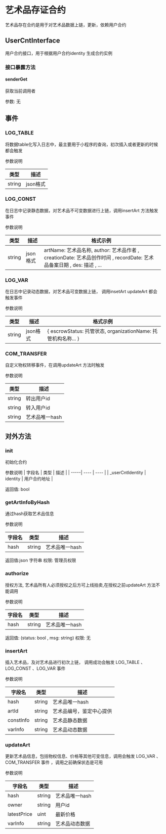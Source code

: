 
# 艺术品存证合约

艺术品存在合约是用于对艺术品数据上链，更新，依赖用户合约


## UserCntInterface 

用户合约接口，用于根据用户合约identity 生成合约实例

### 接口暴露方法

#### senderGet

获取当前调用者

参数: 无

## 事件

### LOG_TABLE

将数据table化写入日志中，最主要用于小程序的查询，初次插入或者更新的时候都会触发

参数说明

| 类型 | 描述 |
| -----| ---- |
| string | json格式 | 

### LOG_CONST

在日志中记录静态数据，对艺术品不可变数据进行上链，调用insertArt 方法触发事件

参数说明

| 类型 | 描述 | 格式示例 |
| -----| ---- | ----|
| string | json格式 |  artName: 艺术品名称, author: 艺术品作者 , creationDate: 艺术品创作时间 , recordDate: 艺术品备案日期 , des: 描述 , ... 


### LOG_VAR 

在日志中记录动态数据，对艺术品可变数据上链， 调用insetArt updateArt 都会触发事件

参数说明

| 类型 | 描述 | 格式示例 |
| -----| ---- | ---- |
| string | json格式 | { escrowStatus: 托管状态, organizationName: 托管机构名称... } |

### COM_TRANSFER 

自定义物权转移事件，在调用updateArt 方法时触发

参数说明

| 类型 | 描述 | 
| -----| ---- | 
| string | 转出用户id |
| string | 转入用户id |
| string | 艺术品唯一hash |


## 对外方法

### init 

初始化合约

参数说明
| 字段名 | 类型 | 描述 |
| -----| ---- | ---- |
| _userCntIdentity | identity | 用户合约地址 |

返回值: bool


### getArtInfoByHash

通过hash获取艺术品信息

参数说明

| 字段名 | 类型 | 描述 |
| -----| ---- | ---- |
| hash | string | 艺术品唯一hash |

返回值:json 字符串
权限: 管理员权限

### authorize

授权方法, 艺术品所有人必须授权之后方可上线拍卖,在授权之前updateArt 方法不能调用

参数说明

| 字段名 | 类型 | 描述 |
| -----| ---- | ---- |
| hash | string | 艺术品唯一hash |

返回值: (status: bool , msg: string)
权限: 无


### insertArt 

插入艺术品，及对艺术品进行初次上链， 调用成功会触发 LOG_TABLE 、 LOG_CONST 、LOG_VAR 事件

参数说明

| 字段名 | 类型 | 描述 |
| -----| ---- | ---- |
| hash | string | 艺术品唯一hash |
| artId | string | 艺术品编号，鉴定中心提供 |
| constInfo | string | 艺术品静态数据 |
| varInfo | string | 艺术品动态数据 |

### updateArt 

更新艺术品信息，包括物权信息、价格等其他可变信息，调用会触发 LOG_VAR 、 COM_TRANSFER 事件 ，调用之前确保状态是可用

参数说明

| 字段名 | 类型 | 描述 |
| -----| ---- | ---- |
| hash | string | 艺术品唯一hash |
| owner | string | 用户id |
| latestPrice | uint | 最新价格 |
| varInfo | string | 艺术品动态数据 |









